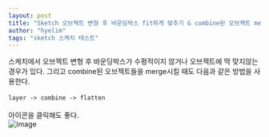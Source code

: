 ```yaml
---
layout: post
title: "Sketch 오브젝트 변형 후 바운딩박스 fit하게 맞추기 & combine된 오브젝트 merge"
author: "hyelim"
tags: "sketch 스케치 테스트"
---
```


스케치에서 오브젝트 변형 후 바운딩박스가 수평적이지 않거나 오브젝트에 딱 맞지않는 경우가 있다. 그리고 combine된 오브젝트들을 merge시킬 때도 다음과 같은 방법을 사용한다.<br><br>
`layer -> combine -> flatten`<br><br>
아이콘을 클릭해도 좋다.<br>
![image](https://user-images.githubusercontent.com/34228953/33706286-fa864e72-db76-11e7-9577-b369edf7f18a.png)
